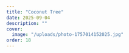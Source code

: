 ```yaml
---
title: "Coconut Tree"
date: 2025-09-04
description: ""
cover:
  image: "/uploads/photo-1757014152025.jpg"
order: 18
---
```


